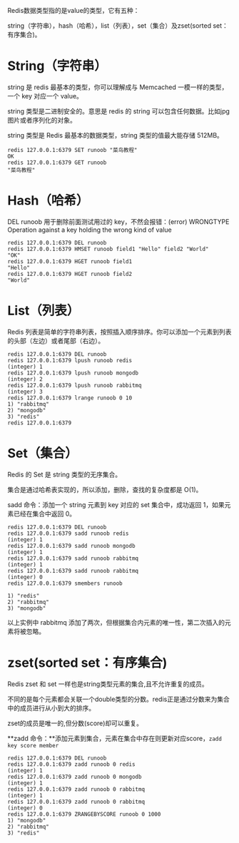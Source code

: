 Redis数据类型指的是value的类型，它有五种：

string（字符串），hash（哈希），list（列表），set（集合）及zset(sorted set：有序集合)。

# String（字符串）

string 是 redis 最基本的类型，你可以理解成与 Memcached 一模一样的类型，一个 key 对应一个 value。

string 类型是二进制安全的。意思是 redis 的 string 可以包含任何数据。比如jpg图片或者序列化的对象。

string 类型是 Redis 最基本的数据类型，string 类型的值最大能存储 512MB。

```Shell
redis 127.0.0.1:6379 SET runoob "菜鸟教程"
OK
redis 127.0.0.1:6379 GET runoob
"菜鸟教程"
```

# Hash（哈希）

DEL runoob 用于删除前面测试用过的 key，不然会报错：(error) WRONGTYPE Operation against a key holding the wrong kind of value

```Shell
redis 127.0.0.1:6379 DEL runoob
redis 127.0.0.1:6379 HMSET runoob field1 "Hello" field2 "World"
"OK"
redis 127.0.0.1:6379 HGET runoob field1
"Hello"
redis 127.0.0.1:6379 HGET runoob field2
"World"
```

# List（列表）

Redis 列表是简单的字符串列表，按照插入顺序排序。你可以添加一个元素到列表的头部（左边）或者尾部（右边）。

```Shell
redis 127.0.0.1:6379 DEL runoob
redis 127.0.0.1:6379 lpush runoob redis
(integer) 1
redis 127.0.0.1:6379 lpush runoob mongodb
(integer) 2
redis 127.0.0.1:6379 lpush runoob rabbitmq
(integer) 3
redis 127.0.0.1:6379 lrange runoob 0 10
1) "rabbitmq"
2) "mongodb"
3) "redis"
redis 127.0.0.1:6379
```

# Set（集合）

Redis 的 Set 是 string 类型的无序集合。

集合是通过哈希表实现的，所以添加，删除，查找的复杂度都是 O(1)。

sadd 命令：添加一个 string 元素到 key 对应的 set 集合中，成功返回 1，如果元素已经在集合中返回 0。

```Shell
redis 127.0.0.1:6379 DEL runoob
redis 127.0.0.1:6379 sadd runoob redis
(integer) 1
redis 127.0.0.1:6379 sadd runoob mongodb
(integer) 1
redis 127.0.0.1:6379 sadd runoob rabbitmq
(integer) 1
redis 127.0.0.1:6379 sadd runoob rabbitmq
(integer) 0
redis 127.0.0.1:6379 smembers runoob

1) "redis"
2) "rabbitmq"
3) "mongodb"
```

以上实例中 rabbitmq 添加了两次，但根据集合内元素的唯一性，第二次插入的元素将被忽略。

# zset(sorted set：有序集合)

Redis zset 和 set 一样也是string类型元素的集合,且不允许重复的成员。

不同的是每个元素都会关联一个double类型的分数。redis正是通过分数来为集合中的成员进行从小到大的排序。

zset的成员是唯一的,但分数(score)却可以重复。

**zadd 命令：**添加元素到集合，元素在集合中存在则更新对应score，`zadd key score member`

```Shell
redis 127.0.0.1:6379 DEL runoob
redis 127.0.0.1:6379 zadd runoob 0 redis
(integer) 1
redis 127.0.0.1:6379 zadd runoob 0 mongodb
(integer) 1
redis 127.0.0.1:6379 zadd runoob 0 rabbitmq
(integer) 1
redis 127.0.0.1:6379 zadd runoob 0 rabbitmq
(integer) 0
redis 127.0.0.1:6379 ZRANGEBYSCORE runoob 0 1000
1) "mongodb"
2) "rabbitmq"
3) "redis"
```